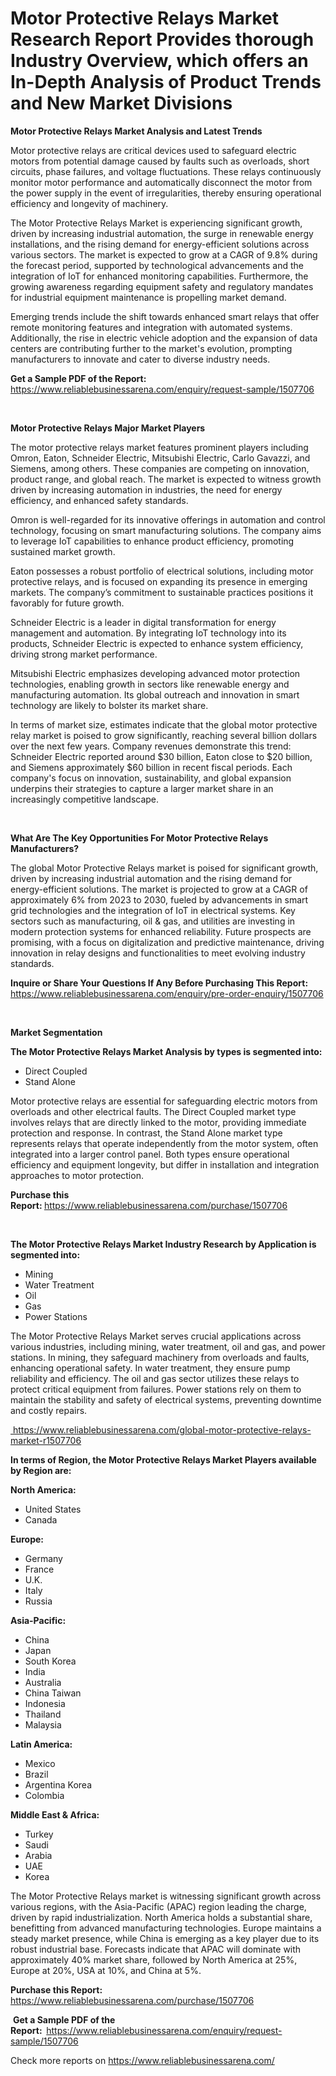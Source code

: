 <p><h1>Motor Protective Relays Market Research Report Provides thorough Industry Overview, which offers an In-Depth Analysis of Product Trends and New Market Divisions</h1></p><p><strong>Motor Protective Relays Market Analysis and Latest Trends</strong></p>
<p><p>Motor protective relays are critical devices used to safeguard electric motors from potential damage caused by faults such as overloads, short circuits, phase failures, and voltage fluctuations. These relays continuously monitor motor performance and automatically disconnect the motor from the power supply in the event of irregularities, thereby ensuring operational efficiency and longevity of machinery.</p><p>The Motor Protective Relays Market is experiencing significant growth, driven by increasing industrial automation, the surge in renewable energy installations, and the rising demand for energy-efficient solutions across various sectors. The market is expected to grow at a CAGR of 9.8% during the forecast period, supported by technological advancements and the integration of IoT for enhanced monitoring capabilities. Furthermore, the growing awareness regarding equipment safety and regulatory mandates for industrial equipment maintenance is propelling market demand.</p><p>Emerging trends include the shift towards enhanced smart relays that offer remote monitoring features and integration with automated systems. Additionally, the rise in electric vehicle adoption and the expansion of data centers are contributing further to the market's evolution, prompting manufacturers to innovate and cater to diverse industry needs.</p></p>
<p><strong>Get a Sample PDF of the Report:&nbsp;</strong> <a href="https://www.reliablebusinessarena.com/enquiry/request-sample/1507706?utm_campaign=3515&utm_medium=2&utm_source=Github&utm_content=ia&utm_term=23032025&utm_id=motor-protective-relays">https://www.reliablebusinessarena.com/enquiry/request-sample/1507706</a></p>
<p>&nbsp;</p>
<p><strong>Motor Protective Relays Major Market Players</strong></p>
<p><p>The motor protective relays market features prominent players including Omron, Eaton, Schneider Electric, Mitsubishi Electric, Carlo Gavazzi, and Siemens, among others. These companies are competing on innovation, product range, and global reach. The market is expected to witness growth driven by increasing automation in industries, the need for energy efficiency, and enhanced safety standards.</p><p>Omron is well-regarded for its innovative offerings in automation and control technology, focusing on smart manufacturing solutions. The company aims to leverage IoT capabilities to enhance product efficiency, promoting sustained market growth.</p><p>Eaton possesses a robust portfolio of electrical solutions, including motor protective relays, and is focused on expanding its presence in emerging markets. The company’s commitment to sustainable practices positions it favorably for future growth.</p><p>Schneider Electric is a leader in digital transformation for energy management and automation. By integrating IoT technology into its products, Schneider Electric is expected to enhance system efficiency, driving strong market performance.</p><p>Mitsubishi Electric emphasizes developing advanced motor protection technologies, enabling growth in sectors like renewable energy and manufacturing automation. Its global outreach and innovation in smart technology are likely to bolster its market share.</p><p>In terms of market size, estimates indicate that the global motor protective relay market is poised to grow significantly, reaching several billion dollars over the next few years. Company revenues demonstrate this trend: Schneider Electric reported around $30 billion, Eaton close to $20 billion, and Siemens approximately $60 billion in recent fiscal periods. Each company's focus on innovation, sustainability, and global expansion underpins their strategies to capture a larger market share in an increasingly competitive landscape.</p></p>
<p>&nbsp;</p>
<p><strong>What Are The Key Opportunities For Motor Protective Relays Manufacturers?</strong></p>
<p><p>The global Motor Protective Relays market is poised for significant growth, driven by increasing industrial automation and the rising demand for energy-efficient solutions. The market is projected to grow at a CAGR of approximately 6% from 2023 to 2030, fueled by advancements in smart grid technologies and the integration of IoT in electrical systems. Key sectors such as manufacturing, oil & gas, and utilities are investing in modern protection systems for enhanced reliability. Future prospects are promising, with a focus on digitalization and predictive maintenance, driving innovation in relay designs and functionalities to meet evolving industry standards.</p></p>
<p><strong>Inquire or Share Your Questions If Any Before Purchasing This Report:</strong> <a href="https://www.reliablebusinessarena.com/enquiry/pre-order-enquiry/1507706?utm_campaign=3515&utm_medium=2&utm_source=Github&utm_content=ia&utm_term=23032025&utm_id=motor-protective-relays">https://www.reliablebusinessarena.com/enquiry/pre-order-enquiry/1507706</a></p>
<p>&nbsp;</p>
<p><strong>Market Segmentation</strong></p>
<p><strong>The Motor Protective Relays Market Analysis by types is segmented into:</strong></p>
<p><ul><li>Direct Coupled</li><li>Stand Alone</li></ul></p>
<p><p>Motor protective relays are essential for safeguarding electric motors from overloads and other electrical faults. The Direct Coupled market type involves relays that are directly linked to the motor, providing immediate protection and response. In contrast, the Stand Alone market type represents relays that operate independently from the motor system, often integrated into a larger control panel. Both types ensure operational efficiency and equipment longevity, but differ in installation and integration approaches to motor protection.</p></p>
<p><strong>Purchase this Report:&nbsp;</strong><a href="https://www.reliablebusinessarena.com/purchase/1507706?utm_campaign=3515&utm_medium=2&utm_source=Github&utm_content=ia&utm_term=23032025&utm_id=motor-protective-relays">https://www.reliablebusinessarena.com/purchase/1507706</a></p>
<p>&nbsp;</p>
<p><strong>The Motor Protective Relays Market Industry Research by Application is segmented into:</strong></p>
<p><ul><li>Mining</li><li>Water Treatment</li><li>Oil</li><li>Gas</li><li>Power Stations</li></ul></p>
<p><p>The Motor Protective Relays Market serves crucial applications across various industries, including mining, water treatment, oil and gas, and power stations. In mining, they safeguard machinery from overloads and faults, enhancing operational safety. In water treatment, they ensure pump reliability and efficiency. The oil and gas sector utilizes these relays to protect critical equipment from failures. Power stations rely on them to maintain the stability and safety of electrical systems, preventing downtime and costly repairs.</p></p>
<p><a href="https://www.reliablebusinessarena.com/global-motor-protective-relays-market-r1507706?utm_campaign=3515&utm_medium=2&utm_source=Github&utm_content=ia&utm_term=23032025&utm_id=motor-protective-relays">&nbsp;https://www.reliablebusinessarena.com/global-motor-protective-relays-market-r1507706</a></p>
<p><strong>In terms of Region, the Motor Protective Relays Market Players available by Region are:</strong></p>
<p>
    <p> <strong> North America: </strong>
        <ul>
            <li>United States</li>
            <li>Canada</li>
        </ul>
        </p> 
    <p> <strong> Europe: </strong>
        <ul>
            <li>Germany</li>
            <li>France</li>
            <li>U.K.</li>
            <li>Italy</li>
            <li>Russia</li>
        </ul>
        </p> 
    <p> <strong> Asia-Pacific: </strong>
        <ul>
            <li>China</li>
            <li>Japan</li>
            <li>South Korea</li>
            <li>India</li>
            <li>Australia</li>
            <li>China Taiwan</li>
            <li>Indonesia</li>
            <li>Thailand</li>
            <li>Malaysia</li>
        </ul>
        </p> 
    <p> <strong> Latin America: </strong>
        <ul>
            <li>Mexico</li>
            <li>Brazil</li>
            <li>Argentina Korea</li>
            <li>Colombia</li>
        </ul>
        </p> 
    <p> <strong> Middle East & Africa: </strong>
        <ul>
            <li>Turkey</li>
            <li>Saudi</li>
            <li>Arabia</li>
            <li>UAE</li>
            <li>Korea</li>
        </ul>
    </p>
    </p>
<p><p>The Motor Protective Relays market is witnessing significant growth across various regions, with the Asia-Pacific (APAC) region leading the charge, driven by rapid industrialization. North America holds a substantial share, benefitting from advanced manufacturing technologies. Europe maintains a steady market presence, while China is emerging as a key player due to its robust industrial base. Forecasts indicate that APAC will dominate with approximately 40% market share, followed by North America at 25%, Europe at 20%, USA at 10%, and China at 5%.</p></p>
<p><strong>Purchase this Report: </strong><a href="https://www.reliablebusinessarena.com/purchase/1507706?utm_campaign=3515&utm_medium=2&utm_source=Github&utm_content=ia&utm_term=23032025&utm_id=motor-protective-relays">https://www.reliablebusinessarena.com/purchase/1507706</a></p>
<p>&nbsp;<strong>Get a Sample PDF of the Report:&nbsp;&nbsp;</strong><a href="https://www.reliablebusinessarena.com/enquiry/request-sample/1507706?utm_campaign=3515&utm_medium=2&utm_source=Github&utm_content=ia&utm_term=23032025&utm_id=motor-protective-relays">https://www.reliablebusinessarena.com/enquiry/request-sample/1507706</a></p>
<p><strong></strong></p>
<p>Check more reports on <a href="https://www.reliablebusinessarena.com/?utm_campaign=3515&utm_medium=2&utm_source=Github&utm_content=ia&utm_term=23032025&utm_id=motor-protective-relays">https://www.reliablebusinessarena.com/</a></p>